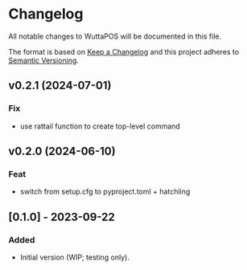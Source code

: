 
# Changelog
All notable changes to WuttaPOS will be documented in this file.

The format is based on [Keep a Changelog](http://keepachangelog.com/en/1.0.0/)
and this project adheres to [Semantic Versioning](http://semver.org/spec/v2.0.0.html).

## v0.2.1 (2024-07-01)

### Fix

- use rattail function to create top-level command

## v0.2.0 (2024-06-10)

### Feat

- switch from setup.cfg to pyproject.toml + hatchling

## [0.1.0] - 2023-09-22
### Added
- Initial version (WIP; testing only).

